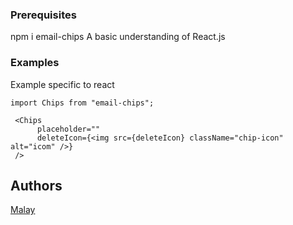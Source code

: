 
### Prerequisites

npm i email-chips
A basic understanding of React.js

### Examples
Example specific to react
```
import Chips from "email-chips";

 <Chips
      placeholder=""
      deleteIcon={<img src={deleteIcon} className="chip-icon" alt="icom" />}
 />
```


## Authors

[Malay](https://github.com/hi-malay)
